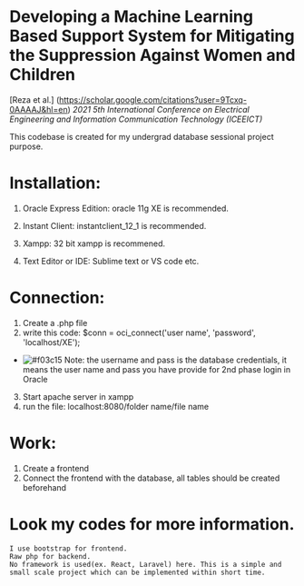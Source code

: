 # Developing a Machine Learning Based Support System for Mitigating the Suppression Against Women and Children

[Reza et al.] (https://scholar.google.com/citations?user=9Tcxq-0AAAAJ&hl=en) *2021 5th International Conference on Electrical Engineering and Information Communication Technology (ICEEICT)*

This codebase is created for my undergrad database sessional project purpose. 

# Installation:
1. Oracle Express Edition: 
oracle 11g XE is recommended.

2. Instant Client:
instantclient_12_1 is recommended.

3. Xampp:
32 bit xampp is recommened. 

4. Text Editor or IDE:
Sublime text or VS code etc.

# Connection:
1. Create a .php file
2. write this code: $conn = oci_connect('user name', 'password', 'localhost/XE');
- ![#f03c15](https://via.placeholder.com/15/f03c15/000000?text=+)  Note: the username and pass is the database credentials, it means the user name and pass you have provide for 2nd phase login in Oracle
3. Start apache server in xampp
4. run the file: localhost:8080/folder name/file name


# Work:
1. Create a frontend
2. Connect the frontend with the database, all tables should be created beforehand
# Look my codes for more information. 
    I use bootstrap for frontend.
    Raw php for backend.
    No framework is used(ex. React, Laravel) here. This is a simple and small scale project which can be implemented within short time. 
